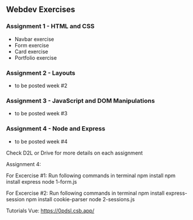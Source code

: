 ## Webdev Exercises

### Assignment 1 - HTML and CSS
- Navbar exercise
- Form exercise
- Card exercise
- Portfolio exercise

### Assignment 2 - Layouts
- to be posted week #2

### Assignment 3 - JavaScript and DOM Manipulations
- to be posted week #3

### Assignment 4 - Node and Express
- to be posted week #4

Check D2L or Drive for more details on each assignment

Assignment 4: 

For Excercise #1: Run following commands in terminal
 npm install
 npm install express
 node 1-form.js
 
 For Excercise #2: Run following commands in terminal
 npm install express-session
 npm install cookie-parser
 node 2-sessions.js

Tutorials
Vue: https://0pdsl.csb.app/


